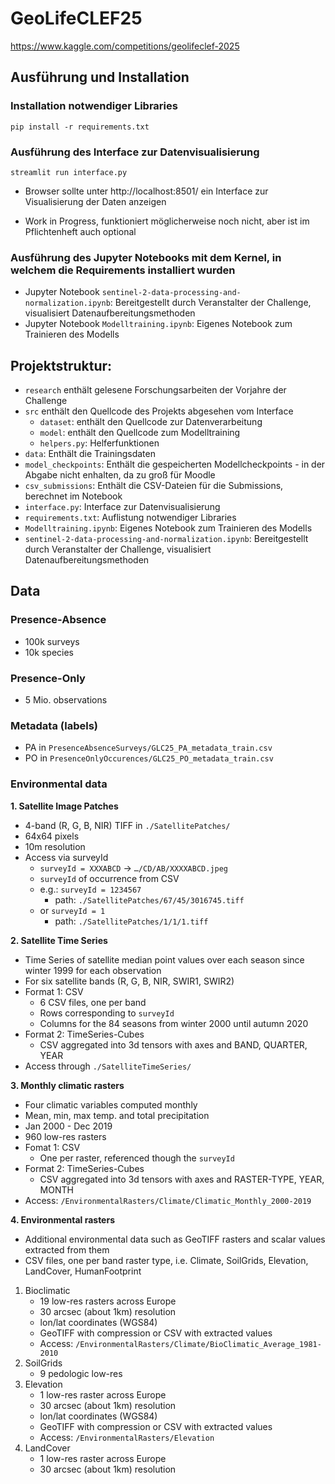 # GeoLifeCLEF25

https://www.kaggle.com/competitions/geolifeclef-2025

## Ausführung und Installation

### Installation notwendiger Libraries
`pip install -r requirements.txt`

### Ausführung des Interface zur Datenvisualisierung
`streamlit run interface.py`

- Browser sollte unter http://localhost:8501/ ein Interface zur Visualisierung der Daten anzeigen

- Work in Progress, funktioniert möglicherweise noch nicht, aber ist im Pflichtenheft auch optional

### Ausführung des Jupyter Notebooks mit dem Kernel, in welchem die Requirements installiert wurden
- Jupyter Notebook `sentinel-2-data-processing-and-normalization.ipynb`: Bereitgestellt durch Veranstalter der Challenge, visualisiert Datenaufbereitungsmethoden
- Jupyter Notebook `Modelltraining.ipynb`: Eigenes Notebook zum Trainieren des Modells

## Projektstruktur:
- `research` enthält gelesene Forschungsarbeiten der Vorjahre der Challenge
- `src` enthält den Quellcode des Projekts abgesehen vom Interface
  - `dataset`: enthält den Quellcode zur Datenverarbeitung
  - `model`: enthält den Quellcode zum Modelltraining
  - `helpers.py`: Helferfunktionen
- `data`: Enthält die Trainingsdaten
- `model_checkpoints`: Enthält die gespeicherten Modellcheckpoints - in der Abgabe nicht enhalten, da zu groß für Moodle
- `csv_submissions`: Enthält die CSV-Dateien für die Submissions, berechnet im Notebook
- `interface.py`: Interface zur Datenvisualisierung
- `requirements.txt`: Auflistung notwendiger Libraries
- `Modelltraining.ipynb`: Eigenes Notebook zum Trainieren des Modells
- `sentinel-2-data-processing-and-normalization.ipynb`: Bereitgestellt durch Veranstalter der Challenge, visualisiert Datenaufbereitungsmethoden

## Data

### Presence-Absence
- 100k surveys
- 10k species

### Presence-Only
- 5 Mio. observations

### Metadata (labels)
- PA in `PresenceAbsenceSurveys/GLC25_PA_metadata_train.csv`
- PO in `PresenceOnlyOccurences/GLC25_PO_metadata_train.csv`

### Environmental data

**1. Satellite Image Patches**
- 4-band (R, G, B, NIR) TIFF in `./SatellitePatches/`
- 64x64 pixels
- 10m resolution
- Access via surveyId
  - `surveyId = XXXABCD` $\rightarrow$ `…/CD/AB/XXXXABCD.jpeg`
  - `surveyId` of occurrence from CSV
  - e.g.: `surveyId = 1234567`
    - path: `./SatellitePatches/67/45/3016745.tiff`
  - or `surveyId = 1`
    - path: `./SatellitePatches/1/1/1.tiff`

**2. Satellite Time Series**
- Time Series of satellite median point values over each season since winter 1999 for each observation
- For six satellite bands (R, G, B, NIR, SWIR1, SWIR2)
- Format 1: CSV
  - 6 CSV files, one per band
  - Rows corresponding to `surveyId`
  - Columns for the 84 seasons from winter 2000 until autumn 2020
- Format 2: TimeSeries-Cubes
  - CSV aggregated into 3d tensors with axes and BAND, QUARTER, YEAR
- Access through `./SatelliteTimeSeries/`

**3. Monthly climatic rasters**
- Four climatic variables computed monthly
- Mean, min, max temp. and total precipitation
- Jan 2000 - Dec 2019
- 960 low-res rasters
- Fomat 1: CSV
  - One per raster, referenced though the `surveyId`
- Format 2: TimeSeries-Cubes
  - CSV aggregated into 3d tensors with axes and RASTER-TYPE, YEAR, MONTH
- Access: `/EnvironmentalRasters/Climate/Climatic_Monthly_2000-2019`

**4. Environmental rasters**
- Additional environmental data such as GeoTIFF rasters and scalar values extracted from them
- CSV files, one per band raster type, i.e. Climate, SoilGrids, Elevation, LandCover, HumanFootprint
1. Bioclimatic
   - 19 low-res rasters across Europe
   - 30 arcsec (about 1km) resolution
   - lon/lat coordinates (WGS84)
   - GeoTIFF with compression or CSV with extracted values
   - Access: `/EnvironmentalRasters/Climate/BioClimatic_Average_1981-2010`
2. SoilGrids
   - 9 pedologic low-res 
3. Elevation
   - 1 low-res raster across Europe
   - 30 arcsec (about 1km) resolution
   - lon/lat coordinates (WGS84)
   - GeoTIFF with compression or CSV with extracted values
   - Access: `/EnvironmentalRasters/Elevation`
4. LandCover
   - 1 low-res raster across Europe
   - 30 arcsec (about 1km) resolution